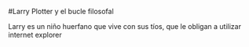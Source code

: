 #Larry Plotter y el bucle filosofal


Larry es un niño huerfano que vive con sus tíos, que le obligan a utilizar internet explorer

